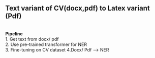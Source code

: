 ## Text variant of CV(docx,pdf) to Latex variant (Pdf)
<br>
<b> Pipeline </b>
<br>
1. Get text from docx/ pdf
<br>
2. Use pre-trained transformer for NER
<br>
3. Fine-tuning on CV dataset
4.Docx/ Pdf  --> NER
